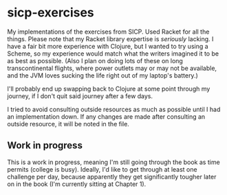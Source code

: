 sicp-exercises
==============

My implementations of the exercises from SICP. Used Racket for all the things.
Please note that my Racket library expertise is *seriously* lacking. I have 
a fair bit more experience with Clojure, but I wanted to try using a Scheme, 
so my experience would match what the writers imagined it to be as best as 
possible. (Also I plan on doing lots of these on long transcontinental 
flights, where power outlets may or may not be available, and the JVM
loves sucking the life right out of my laptop's battery.)

I'll probably end up swapping back to Clojure at some point through my
journey, if I don't quit said journey after a few days.

I tried to avoid consulting outside resources as much as possible until
I had an implementation down. If any changes are made after consulting
an outside resource, it will be noted in the file.

Work in progress
----------------

This is a work in progress, meaning I'm still going through the book
as time permits (college is busy). Ideally, I'd like to get through
at least one challenge per day, because apparently they get 
significantly tougher later on in the book (I'm currently sitting at
Chapter 1).
